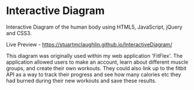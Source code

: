 # Interactive Diagram

Interactive Diagram of the human body using HTML5, JavaScript, jQuery and CSS3.

Live Preview - https://stuartmclaughlin.github.io/InteractiveDiagram/

This diagram was originally used within my web application 'FitFlex'. The application allowed users to make an account, learn about different muscle groups, and create their own workouts. They could also link up to the fitbit API as a way to track their progress and see how many calories etc they had burned during their new workouts and save these results.
